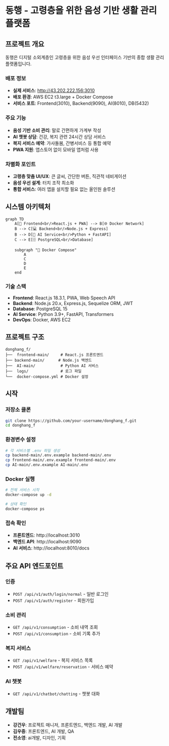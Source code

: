#  동행 - 고령층을 위한 음성 기반 생활 관리 플랫폼



## 프로젝트 개요

동행은 디지털 소외계층인 고령층을 위한 음성 우선 인터페이스 기반의 종합 생활 관리 플랫폼입니다.

### 배포 정보
- **실제 서비스**: http://43.202.222.156:3010
- **배포 환경**: AWS EC2 t3.large + Docker Compose
- **서비스 포트**: Frontend(3010), Backend(9090), AI(8010), DB(5432)

###  주요 기능
-  **음성 기반 소비 관리**: 말로 간편하게 가계부 작성
-  **AI 챗봇 상담**: 건강, 복지 관련 24시간 상담 서비스
-  **복지 서비스 예약**: 가사돌봄, 간병서비스 등 통합 예약
-  **PWA 지원**: 앱스토어 없이 모바일 앱처럼 사용

###  차별화 포인트
- **고령층 맞춤 UI/UX**: 큰 글씨, 간단한 버튼, 직관적 네비게이션
- **음성 우선 설계**: 터치 조작 최소화
- **통합 서비스**: 여러 앱을 설치할 필요 없는 올인원 솔루션

## 시스템 아키텍처

```mermaid
graph TD
    A[📱 Frontend<br/>React.js + PWA] --> B[🌐 Docker Network]
    B --> C[💻 Backend<br/>Node.js + Express]
    B --> D[🤖 AI Service<br/>Python + FastAPI]
    C --> E[🗄️ PostgreSQL<br/>Database]
    
    subgraph "🐳 Docker Compose"
        A
        C
        D
        E
    end
```

###  기술 스택
- **Frontend**: React.js 18.3.1, PWA, Web Speech API
- **Backend**: Node.js 20.x, Express.js, Sequelize ORM, JWT
- **Database**: PostgreSQL 15
- **AI Service**: Python 3.9+, FastAPI, Transformers
- **DevOps**: Docker, AWS EC2

##  프로젝트 구조

```
donghang_f/
├──  frontend-main/     # React.js 프론트엔드
├── backend-main/      # Node.js 백엔드  
├──  AI-main/           # Python AI 서비스
├──  logs/              # 로그 파일
└──  docker-compose.yml # Docker 설정
```

##  시작

###  저장소 클론
```bash
git clone https://github.com/your-username/donghang_f.git
cd donghang_f
```

###  환경변수 설정
```bash
# 각 서비스별 .env 파일 생성
cp backend-main/.env.example backend-main/.env
cp frontend-main/.env.example frontend-main/.env  
cp AI-main/.env.example AI-main/.env
```

###  Docker 실행
```bash
# 전체 서비스 시작
docker-compose up -d

# 상태 확인
docker-compose ps
```

###  접속 확인
- **프론트엔드**: http://localhost:3010
- **백엔드 API**: http://localhost:9090
- **AI 서비스**: http://localhost:8010/docs

##  주요 API 엔드포인트

### 인증
- `POST /api/v1/auth/login/normal` - 일반 로그인
- `POST /api/v1/auth/register` - 회원가입

### 소비 관리
- `GET /api/v1/consumption` - 소비 내역 조회
- `POST /api/v1/consumption` - 소비 기록 추가

### 복지 서비스
- `GET /api/v1/welfare` - 복지 서비스 목록
- `POST /api/v1/welfare/reservation` - 서비스 예약

### AI 챗봇
- `GET /api/v1/chatbot/chatting` - 챗봇 대화

##  개발팀

- **강건우**: 프로젝트 매니저, 프론트엔드, 백엔드 개발, AI 개발
- **김우중**: 프론트엔드, AI 개발, QA
- **전소영**: ai개발, 디자인, 기획


